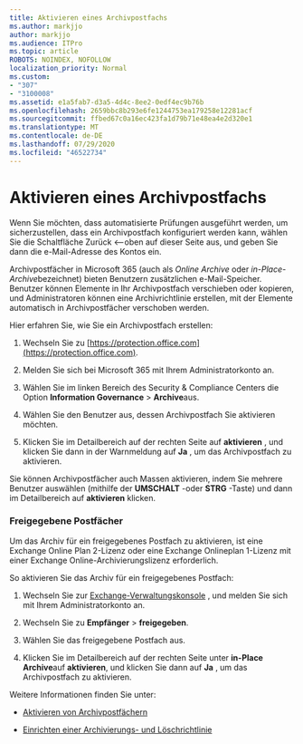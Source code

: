 ```yaml
---
title: Aktivieren eines Archivpostfachs
ms.author: markjjo
author: markjjo
ms.audience: ITPro
ms.topic: article
ROBOTS: NOINDEX, NOFOLLOW
localization_priority: Normal
ms.custom:
- "307"
- "3100008"
ms.assetid: e1a5fab7-d3a5-4d4c-8ee2-0edf4ec9b76b
ms.openlocfilehash: 2659bbc8b293e6fe1244753ea179258e12281acf
ms.sourcegitcommit: ffbed67c0a16ec423fa1d79b71e48ea4e2d320e1
ms.translationtype: MT
ms.contentlocale: de-DE
ms.lasthandoff: 07/29/2020
ms.locfileid: "46522734"
---
```

# <a name="enable-an-archive-mailbox"></a>Aktivieren eines Archivpostfachs

Wenn Sie möchten, dass automatisierte Prüfungen ausgeführt werden, um sicherzustellen, dass ein Archivpostfach konfiguriert werden kann, wählen Sie die Schaltfläche Zurück <--oben auf dieser Seite aus, und geben Sie dann die e-Mail-Adresse des Kontos ein.

Archivpostfächer in Microsoft 365 (auch als *Online Archive* oder *in-Place-Archive*bezeichnet) bieten Benutzern zusätzlichen e-Mail-Speicher. Benutzer können Elemente in Ihr Archivpostfach verschieben oder kopieren, und Administratoren können eine Archivrichtlinie erstellen, mit der Elemente automatisch in Archivpostfächer verschoben werden.
  
Hier erfahren Sie, wie Sie ein Archivpostfach erstellen:
  
1. Wechseln Sie zu [https://protection.office.com](https://protection.office.com).

2. Melden Sie sich bei Microsoft 365 mit Ihrem Administratorkonto an.

3. Wählen Sie im linken Bereich des Security &amp; Compliance Centers die Option **Information Governance** \> **Archive**aus.

4. Wählen Sie den Benutzer aus, dessen Archivpostfach Sie aktivieren möchten.

5. Klicken Sie im Detailbereich auf der rechten Seite auf **aktivieren** , und klicken Sie dann in der Warnmeldung auf **Ja** , um das Archivpostfach zu aktivieren.

Sie können Archivpostfächer auch Massen aktivieren, indem Sie mehrere Benutzer auswählen (mithilfe der **UMSCHALT** -oder **STRG** -Taste) und dann im Detailbereich auf **aktivieren** klicken.
  
### <a name="shared-mailboxes"></a>Freigegebene Postfächer

Um das Archiv für ein freigegebenes Postfach zu aktivieren, ist eine Exchange Online Plan 2-Lizenz oder eine Exchange Onlineplan 1-Lizenz mit einer Exchange Online-Archivierungslizenz erforderlich.  

So aktivieren Sie das Archiv für ein freigegebenes Postfach:

1. Wechseln Sie zur [Exchange-Verwaltungskonsole](https://outlook.office365.com/ecp) , und melden Sie sich mit Ihrem Administratorkonto an.

2. Wechseln Sie zu **Empfänger**  >  **freigegeben**.

3. Wählen Sie das freigegebene Postfach aus.

4. Klicken Sie im Detailbereich auf der rechten Seite unter **in-Place Archive**auf **aktivieren**, und klicken Sie dann auf **Ja** , um das Archivpostfach zu aktivieren.

Weitere Informationen finden Sie unter:
  
- [Aktivieren von Archivpostfächern](https://docs.microsoft.com/microsoft-365/compliance/enable-archive-mailboxes)

- [Einrichten einer Archivierungs- und Löschrichtlinie](https://docs.microsoft.com//office365/securitycompliance/set-up-an-archive-and-deletion-policy-for-mailboxes)
